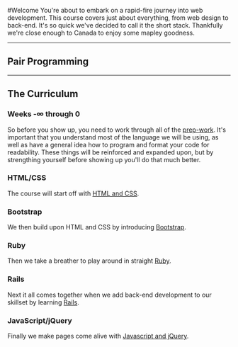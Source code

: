#Welcome
You're about to embark on a rapid-fire journey into web development.  This course covers just about everything, from web design to back-end.  It's so quick we've decided to call it the short stack.  Thankfully we're close enough to Canada to enjoy some mapley goodness.

---

## Pair Programming

---

## The Curriculum

### Weeks -∞ through 0
So before you show up, you need to work through all of the [prep-work](https://github.com/hfc-tech-academy/short_stack/tree/master/prep_work).  It's important that you understand most of the language we will be using, as well as have a general idea how to program and format your code for readability.  These things will be reinforced and expanded upon, but by strengthing yourself before showing up you'll do that much better.

### HTML/CSS
The course will start off with [HTML and CSS](https://github.com/hfc-tech-academy/html_css).

### Bootstrap
We then build upon HTML and CSS by introducing [Bootstrap](https://github.com/hfc-tech-academy/bootstrap).

### Ruby
Then we take a breather to play around in straight [Ruby](https://github.com/hfc-tech-academy/ruby).

### Rails
Next it all comes together when we add back-end development to our skillset by learning [Rails](https://github.com/hfc-tech-academy/rails).

### JavaScript/jQuery
Finally we make pages come alive with [Javascript and jQuery](https://github.com/hfc-tech-academy/javascript_jquery).
